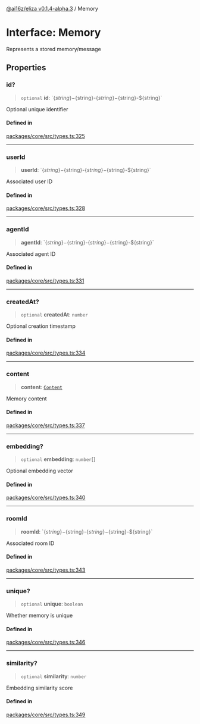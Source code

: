 [@ai16z/eliza v0.1.4-alpha.3](../index.md) / Memory

# Interface: Memory

Represents a stored memory/message

## Properties

### id?

> `optional` **id**: \`$\{string\}-$\{string\}-$\{string\}-$\{string\}-$\{string\}\`

Optional unique identifier

#### Defined in

[packages/core/src/types.ts:325](https://github.com/christroutner/eliza/blob/main/packages/core/src/types.ts#L325)

***

### userId

> **userId**: \`$\{string\}-$\{string\}-$\{string\}-$\{string\}-$\{string\}\`

Associated user ID

#### Defined in

[packages/core/src/types.ts:328](https://github.com/christroutner/eliza/blob/main/packages/core/src/types.ts#L328)

***

### agentId

> **agentId**: \`$\{string\}-$\{string\}-$\{string\}-$\{string\}-$\{string\}\`

Associated agent ID

#### Defined in

[packages/core/src/types.ts:331](https://github.com/christroutner/eliza/blob/main/packages/core/src/types.ts#L331)

***

### createdAt?

> `optional` **createdAt**: `number`

Optional creation timestamp

#### Defined in

[packages/core/src/types.ts:334](https://github.com/christroutner/eliza/blob/main/packages/core/src/types.ts#L334)

***

### content

> **content**: [`Content`](Content.md)

Memory content

#### Defined in

[packages/core/src/types.ts:337](https://github.com/christroutner/eliza/blob/main/packages/core/src/types.ts#L337)

***

### embedding?

> `optional` **embedding**: `number`[]

Optional embedding vector

#### Defined in

[packages/core/src/types.ts:340](https://github.com/christroutner/eliza/blob/main/packages/core/src/types.ts#L340)

***

### roomId

> **roomId**: \`$\{string\}-$\{string\}-$\{string\}-$\{string\}-$\{string\}\`

Associated room ID

#### Defined in

[packages/core/src/types.ts:343](https://github.com/christroutner/eliza/blob/main/packages/core/src/types.ts#L343)

***

### unique?

> `optional` **unique**: `boolean`

Whether memory is unique

#### Defined in

[packages/core/src/types.ts:346](https://github.com/christroutner/eliza/blob/main/packages/core/src/types.ts#L346)

***

### similarity?

> `optional` **similarity**: `number`

Embedding similarity score

#### Defined in

[packages/core/src/types.ts:349](https://github.com/christroutner/eliza/blob/main/packages/core/src/types.ts#L349)
